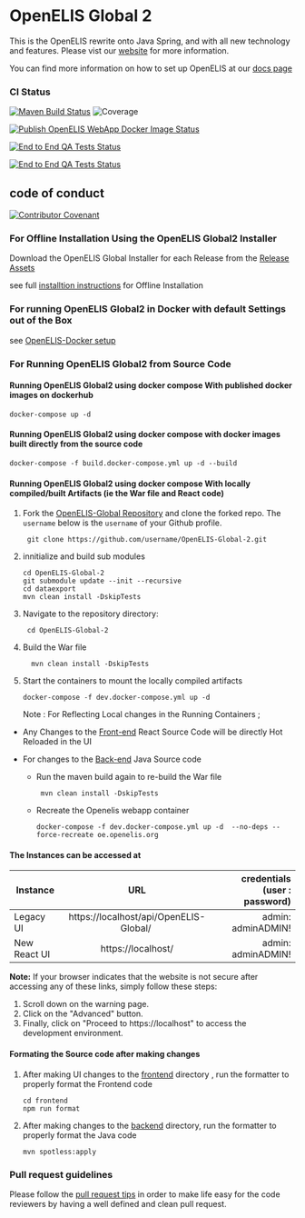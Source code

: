 # OpenELIS Global 2

This is the OpenELIS rewrite onto Java Spring, and with all new technology and
features. Please vist our [website](http://www.openelis-global.org/) for more
information.

You can find more information on how to set up OpenELIS at our
[docs page](http://docs.openelis-global.org/)

### CI Status

[![Maven Build Status](https://github.com/I-TECH-UW/OpenELIS-Global-2/actions/workflows/ci.yml/badge.svg)](https://github.com/I-TECH-UW/OpenELIS-Global-2/actions/workflows/ci.yml)
![Coverage](https://raw.githubusercontent.com/I-TECH-UW/OpenELIS-Global-2/refs/heads/gh-pages/badges/jacoco.svg)

[![Publish OpenELIS WebApp Docker Image Status](https://github.com/I-TECH-UW/OpenELIS-Global-2/actions/workflows/publish-and-test.yml/badge.svg)](https://github.com/I-TECH-UW/OpenELIS-Global-2/actions/workflows/publish-and-test.yml)

[![End to End QA Tests Status](https://github.com/I-TECH-UW/OpenELIS-Global-2/actions/workflows/frontend-qa.yml/badge.svg)](https://github.com/I-TECH-UW/OpenELIS-Global-2/actions/workflows/frontend-qa.yml)

[![End to End QA Tests Status](https://github.com/I-TECH-UW/OpenELIS-Global-2/actions/workflows/build-installer.yml/badge.svg)](https://github.com/I-TECH-UW/OpenELIS-Global-2/actions/workflows/build-installer.yml)

## code of conduct

[![Contributor Covenant](https://img.shields.io/badge/Contributor%20Covenant-2.1-4baaaa.svg)](code_of_conduct.md)

### For Offline Installation Using the OpenELIS Global2 Installer

Download the OpenELIS Global Installer for each Release from the
[Release Assets](https://github.com/I-TECH-UW/OpenELIS-Global-2/releases)

see full
[installtion instructions](https://docs.openelis-global.org/en/latest/install/)
for Offline Installation

### For running OpenELIS Global2 in Docker with default Settings out of the Box

see [OpenELIS-Docker setup](https://github.com/I-TECH-UW/openelis-docker)

### For Running OpenELIS Global2 from Source Code

#### Running OpenELIS Global2 using docker compose With published docker images on dockerhub

    docker-compose up -d

#### Running OpenELIS Global2 using docker compose with docker images built directly from the source code

    docker-compose -f build.docker-compose.yml up -d --build

#### Running OpenELIS Global2 using docker compose With locally compiled/built Artifacts (ie the War file and React code)

1.  Fork the
    [OpenELIS-Global Repository](https://github.com/I-TECH-UW/OpenELIS-Global-2.git)
    and clone the forked repo. The `username` below is the `username` of your
    Github profile.

         git clone https://github.com/username/OpenELIS-Global-2.git

1.  innitialize and build sub modules

        cd OpenELIS-Global-2
        git submodule update --init --recursive
        cd dataexport
        mvn clean install -DskipTests

1.  Navigate to the repository directory:

         cd OpenELIS-Global-2

1.  Build the War file

          mvn clean install -DskipTests

1.  Start the containers to mount the locally compiled artifacts

        docker-compose -f dev.docker-compose.yml up -d

    Note : For Reflecting Local changes in the Running Containers ;

- Any Changes to the [Front-end](./frontend/) React Source Code will be directly
  Hot Reloaded in the UI
- For changes to the [Back-end](./src/) Java Source code

  - Run the maven build again to re-build the War file

         mvn clean install -DskipTests

  - Recreate the Openelis webapp container

        docker-compose -f dev.docker-compose.yml up -d  --no-deps --force-recreate oe.openelis.org

#### The Instances can be accessed at

| Instance     |                   URL                   | credentials (user : password) |
| ------------ | :-------------------------------------: | ----------------------------: |
| Legacy UI    | https://localhost/api/OpenELIS-Global/  |            admin: adminADMIN! |
| New React UI |           https://localhost/            |            admin: adminADMIN! |

**Note:** If your browser indicates that the website is not secure after
accessing any of these links, simply follow these steps:

1. Scroll down on the warning page.
2. Click on the "Advanced" button.
3. Finally, click on "Proceed to https://localhost" to access the development
   environment.

#### Formating the Source code after making changes

1.  After making UI changes to the [frontend](./frontend/) directory , run the
    formatter to properly format the Frontend code

        cd frontend
        npm run format

2.  After making changes to the [backend](./src/) directory, run the formatter
    to properly format the Java code

        mvn spotless:apply

### Pull request guidelines

Please follow the [pull request tips](PULL_REQUEST_TIPS.md) in order to make
life easy for the code reviewers by having a well defined and clean pull
request.
